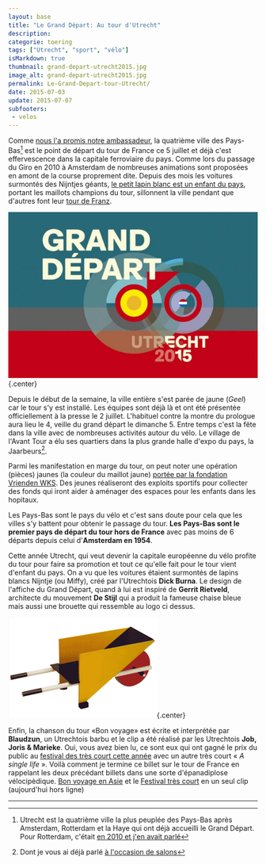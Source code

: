```yaml
---
layout: base
title: "Le Grand Départ: Au tour d'Utrecht"
description: 
categorie: toering
tags: ["Utrecht", "sport", "vélo"]
isMarkdown: true
thumbnail: grand-depart-utrecht2015.jpg
image_alt: grand-depart-utrecht2015.jpg
permalink: Le-Grand-Depart-tour-Utrecht/
date: 2015-07-03
update: 2015-07-07
subfooters:
 - velos
---
```




Comme [nous l'a promis notre ambassadeur](/Un-ambassadeur-qui-tombe-a-point-nomme), la quatrième ville des Pays-Bas[^1] est le point de départ du tour de France ce 5 juillet et déjà c'est effervescence dans la capitale ferroviaire du pays. Comme lors du passage du Giro en 2010 à Amsterdam de nombreuses animations sont proposées en amont de la course proprement dite. Depuis des mois les voitures surmontés des Nijntjes géants, [le petit lapin blanc est un enfant du pays](/les-nijntje-de-bruna), portant les maillots champions du tour, sillonnent la ville pendant que d'autres font leur [tour de Franz](https://utrecht2015.com/nl/evenement/tour-de-franz-1).

![grand-depart-utrecht2015.jpg](grand-depart-utrecht2015.jpg){.center}

<!--excerpt-->

Depuis le début de la semaine, la ville entière s'est parée de jaune (*Geel*) car le tour s'y est installé. Les équipes sont déjà là et ont été présentée officiellement à la presse le 2 juillet. L'habituel contre la montre du prologue aura lieu le 4, veille du grand départ le dimanche 5. Entre temps c'est la fête dans la ville avec de nombreuses activités autour du vélo. Le village de l'Avant Tour a élu ses quartiers dans la plus grande halle d'expo du pays, la Jaarbeurs[^2].

Parmi les manifestation en marge du tour, on peut noter une opération (pièces) jaunes (la couleur du maillot jaune) [portée par la fondation Vrienden WKS](https://wijkleurengeel.mijnjeugdsportfondsactie.nl/). Des jeunes réaliseront des exploits sportifs pour collecter des fonds qui iront aider à aménager des espaces pour les enfants dans les hopitaux.

Les Pays-Bas sont le pays du vélo et c'est sans doute pour cela que les villes s'y battent pour obtenir le passage du tour. **Les Pays-Bas sont le premier pays de départ du tour hors de France** avec pas moins de 6 départs depuis celui d'**Amsterdam en 1954**.

Cette année Utrecht, qui veut devenir la capitale européenne du vélo profite du tour pour faire sa promotion et tout ce qu'elle fait pour le tour vient d'enfant du pays. On a vu que les voitures étaient surmontés de lapins blancs Nijntje (ou Miffy), créé par l'Utrechtois **Dick Burna**. Le design de l'affiche du Grand Départ, quand à lui est inspiré de **Gerrit Rietveld**, architecte du mouvement **De Stijl** qui a produit la fameuse chaise bleue mais aussi une brouette qui ressemble au logo ci dessus. 

![kruiwagen de Gerrit Rietveld](kruiwagen_1923-Gerrit-Rietveld.gif){.center}

Enfin, la chanson du tour «Bon voyage» est écrite et interprétée par **Blaudzun**, un Utrechtois barbu et le clip a été réalisé par les Utrechtois **Job, Joris & Marieke**. Oui, vous avez bien lu, ce sont eux qui ont gagné le prix du public au [festival des très court cette année](http://trescourt.com/fr/prix-du-public) avec un autre très court « *A single life* ». Voilà comment je termine ce billet sur le tour de France en rappelant les deux précédant billets dans une sorte d'épanadiplose vélocipèdique. [Bon voyage en Asie](/Mes-vacances-en-Asie) et le [Festival très court](/Le-retour-du-festival-Tres-Court) en un seul clip (aujourd'hui hors ligne)

<!-- HTML Gone
<div class="flex flex-col items-center">
<iframe width="560" height="315" src="https://www.youtube.com/embed/llpcWJ2XeAs" frameborder="0" allowfullscreen></iframe>
</div>
<!-- / HTML -->

---
[^1]: Utrecht est la quatrième ville la plus peuplée des Pays-Bas après Amsterdam, Rotterdam et la Haye qui ont déjà accueilli le Grand Départ. Pour Rotterdam, c'était [en 2010 et j'en avait parlé](/le-grand-depart-2010)
[^2]: Dont je vous ai déjà parlé [à l'occasion de salons](/?q=Jaarbeurs)